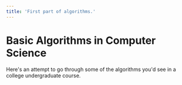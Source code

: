 ```yaml
---
title: 'First part of algorithms.'
---
```


Basic Algorithms in Computer Science
=============

Here's an attempt to go through some of the algorithms you'd see in a college undergraduate course.

